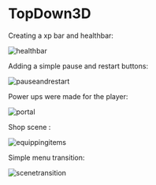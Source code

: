 # TopDown3D

Creating a xp bar and healthbar: 

![healthbar](https://github.com/omeralpcolak/TopDown3D/assets/112391850/19cf508f-62f2-426e-9e0a-8b2d2d1afe5e)


Adding a simple pause and restart buttons:

![pauseandrestart](https://github.com/omeralpcolak/TopDown3D/assets/112391850/9b21ba86-6822-449a-a3af-e7eab458a18b)

Power ups were made for the player:

![portal](https://github.com/omeralpcolak/TopDown3D/assets/112391850/60162277-1df2-4074-ba9e-dd8ecd309460)

Shop scene :

![equippingitems](https://github.com/omeralpcolak/TopDown3D/assets/112391850/f09b02cb-70a9-43b0-a2df-fb2eada9924a)

Simple menu transition: 

![scenetransition](https://github.com/omeralpcolak/TopDown3D/assets/112391850/a6a8fccb-588a-424a-b2f1-e98f018623f9)




